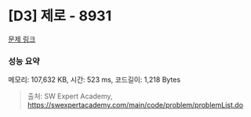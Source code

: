 # [D3] 제로 - 8931 

[문제 링크](https://swexpertacademy.com/main/code/problem/problemDetail.do?contestProbId=AW5jBWLq7jwDFATQ) 

### 성능 요약

메모리: 107,632 KB, 시간: 523 ms, 코드길이: 1,218 Bytes



> 출처: SW Expert Academy, https://swexpertacademy.com/main/code/problem/problemList.do